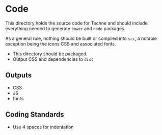 # Code
This directory holds the source code for Techne and should include everything needed to generate `bower` and `node` packages.

As a general rule, nothing should be built or compiled into `src`, a notable exception being the icons CSS and associated fonts.

- This directory should be packaged.
- Output CSS and dependencies to `dist`

## Outputs
- CSS
- JS
- fonts

## Coding Standards
- Use 4 spaces for indentation
